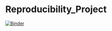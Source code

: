 # Reproducibility_Project

[![Binder](https://mybinder.org/badge_logo.svg)](https://mybinder.org/v2/gh/redheadwonder17/Reproducibility_Project.git/master?filepath=index.ipynb)

